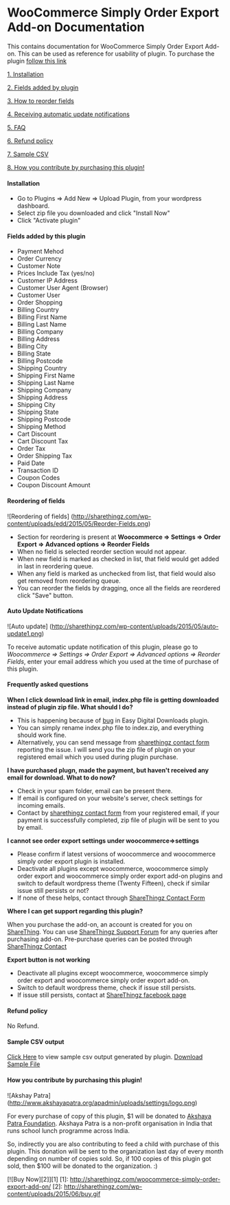 # WooCommerce Simply Order Export Add-on Documentation
This contains documentation for WooCommerce Simply Order Export Add-on. This can be used as reference for usability of plugin. To purchase the plugin [follow this link](http://sharethingz.com/woocommerce-simply-order-export-add-on/)

[1. Installation](#installation)

[2. Fields added by plugin](#fields-added)

[3. How to reorder fields](#reorder-added)

[4. Receiving automatic update notifications](#auto-update)

[5. FAQ](#faq)

[6. Refund policy](#refund)

[7. Sample CSV](#sample-csv)

[8. How you contribute by purchasing this plugin!](#contribute)

#### <a name="installation"></a>Installation

* Go to Plugins => Add New => Upload Plugin, from your wordpress dashboard.
* Select zip file you downloaded and click "Install Now"
* Click "Activate plugin"

#### <a name="fields-added"></a> Fields added by this plugin

* Payment Mehod
* Order Currency
* Customer Note
* Prices Include Tax (yes/no)
* Customer IP Address
* Customer User Agent (Browser)
* Customer User
* Order Shopping
* Billing Country
* Billing First Name
* Billing Last Name
* Billing Company
* Billing Address
* Billing City
* Billing State
* Billing Postcode
* Shipping Country
* Shipping First Name
* Shipping Last Name
* Shipping Company
* Shipping Address
* Shipping City
* Shipping State
* Shipping Postcode
* Shipping Method
* Cart Discount
* Cart Discount Tax
* Order Tax
* Order Shipping Tax
* Paid Date
* Transaction ID
* Coupon Codes
* Coupon Discount Amount

#### <a name="reorder-added"></a> Reordering of fields

![Reordering of fields]
(http://sharethingz.com/wp-content/uploads/edd/2015/05/Reorder-Fields.png)

* Section for reordering is present at **Woocommerce => Settings => Order Export => Advanced options => Reorder Fields**
* When no field is selected reorder section would not appear.
* When new field is marked as checked in list, that field would get added in last in reordering queue.
* When any field is marked as unchecked from list, that field would also get removed from reordering queue.
* You can reorder the fields by dragging, once all the fields are reordered click "Save" button.

#### <a name="auto-update"></a> Auto Update Notifications

![Auto update]
(http://sharethingz.com/wp-content/uploads/2015/05/auto-update1.png)

To receive automatic update notification of this plugin, please go to *Woocommerce => Settings => Order Export => Advanced options => Reorder Fields*, enter your email address which you used at the time of purchase of this plugin.

#### <a name="faq"></a> Frequently asked questions

**When I click download link in email, index.php file is getting downloaded instead of plugin zip file. What should I do?**

* This is happening because of [bug](https://github.com/easydigitaldownloads/Easy-Digital-Downloads/issues/3498) in Easy Digital Downloads plugin.
* You can simply rename index.php file to index.zip, and everything should work fine.
* Alternatively, you can send message from [sharethingz contact form](http://sharethingz.com/contact/) reporting the issue. I will send you the zip file of plugin on your registered email which you used during plugin purchase.

**I have purchased plugn, made the payment, but haven't received any email for download. What to do now?**

* Check in your spam folder, email can be present there.
* If email is configured on your website's server, check settings for incoming emails.
* Contact by [sharethingz contact form](http://sharethingz.com/contact/) from your registered email, if your payment is successfully completed, zip file of plugin will be sent to you by email.

**I cannot see order export settings under woocommerce=>settings**

* Please confirm if latest versions of woocommerce and woocommerce simply order export plugin is installed.
* Deactivate all plugins except woocommerce, woocommerce simply order export and woocommerce simply order export add-on plugins and switch to default wordpress theme (Twenty Fifteen), check if similar issue still persists or not?
* If none of these helps, contact through [ShareThingz Contact Form](http://sharethingz.com/contact/)


**Where I can get support regarding this plugin?**

When you purchase the add-on, an account is created for you on [ShareThing](http://sharethingz.com). You can use [ShareThingz Support Forum](http://sharethingz.com/support/forum/woocommerce-simply-order-export-addon/) for any queries after purchasing add-on. Pre-purchase queries can be posted through [ShareThingz Contact](http://sharethingz.com/contact)

**Export button is not working**

* Deactivate all plugins except woocommerce, woocommerce simply order export and woocommerce simply order export add-on.
* Switch to default wordpress theme, check if issue still persists.
* If issue still persists, contact at [ShareThingz facebook page](http://facebook.com/shrthngz)

#### <a name="refund"></a> Refund policy

No Refund.


#### <a name="sample-csv"></a> Sample CSV output

[Click Here](http://pastebin.com/raw.php?i=Xd5MCist) to view sample csv output generated by plugin.
[Download Sample File](https://www.dropbox.com/s/5v9lxrypv72l1as/order-export.csv?dl=0)


#### <a name="contribute"></a> How you contribute by purchasing this plugin!

![Akshay Patra]
(http://www.akshayapatra.org/apadmin/uploads/settings/logo.png)

For every purchase of copy of this plugin, $1 will be donated to [Akshaya Patra Foundation](http://www.akshayapatra.org/about-us). Akshaya Patra is a non-profit organisation in India that runs school lunch programme across India.

So, indirectly you are also contributing to feed a child with purchase of this plugin. This donation will be sent to the organization last day of every month depending on number of copies sold. So, if 100 copies of this plugin got sold, then $100 will be donated to the organization. :)




 [![Buy Now][2]][1]
 [1]: http://sharethingz.com/woocommerce-simply-order-export-add-on/
 [2]: http://sharethingz.com/wp-content/uploads/2015/06/buy.gif